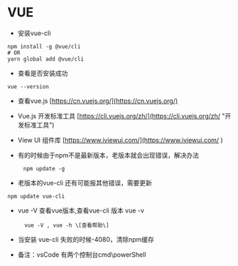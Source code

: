 

# VUE

* 安装vue-cli

```
npm install -g @vue/cli
# OR
yarn global add @vue/cli
```

* 查看是否安装成功

```
vue --version
```

* 查看vue.js   [https://cn.vuejs.org/](https://cn.vuejs.org/)

* Vue.js 开发标准工具 [https://cli.vuejs.org/zh/](https://cli.vuejs.org/zh/ "开发标准工具")

* View UI 组件库 [https://www.iviewui.com/](https://www.iviewui.com/ )

* 有的时候由于npm不是最新版本，老版本就会出现错误，解决办法

```
     npm update -g
```

* 老版本的vue-cli 还有可能报其他错误，需要更新

```
npm update vue-cli
```

* vue -V 查看vue版本,查看vue-cli 版本 vue -v

  ```
    vue -V , vue -h \[查看帮助\]
  ```

* 当安装 vue-cli 失败的时候-4080，清除npm缓存

* 备注：vsCode 有两个控制台cmd\powerShell



